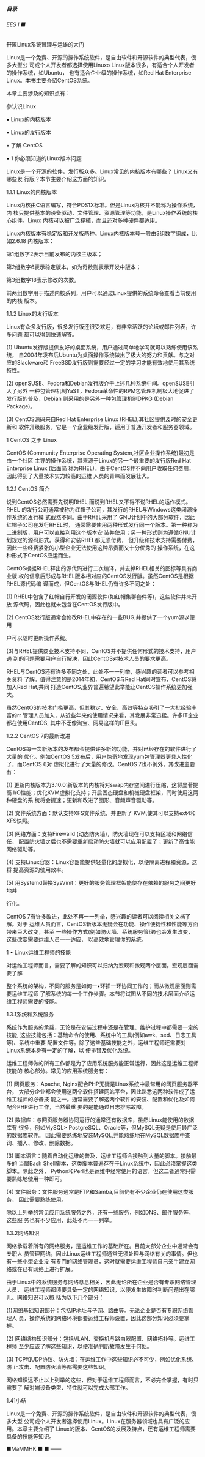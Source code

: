 ##### 目录

###### EES I ■

幵匿Linux系铳冒理与运雄的大门

Linux是一个免费、开源的操作系统软件，是自由软件和开源软件的典型代表，很多大型公 司或个人开发者都选择使用Linuxo Linux版本很多，有适合个人开发者的操作系统，如Ubuntu， 也有适合企业级的操作系统，如Red Hat Enterprise Linux。本书主要介绍CentOS系统。

本章主要涉及的知识点有：

參认识Linux

•    Linux的内核版本

•    Linux的发行版本

•    了解 CentOS

• 1 你必须知道的Linux版本问题

Linux是一个开源的软件，发行版众多。Linux常见的内核版本有哪些？ Linux又有哪些发 行版？本节主要介绍这方面的知识。

1.1.1 Linux的内核版本

Linux内核由C语言编写，符合POS1X标准。但是Linux内核并不能称为操作系统，内 核只提供基本的设备驱动、文件管理、资源管理等功能，是Linux操作系统的核心组件。Linux 内核可以被广泛移植，而且还对多种硬件都适用。

Linux内核版本有稳定版和开发版两种。Linux内核版本号一般由3组数字组成，比如2.6.18 内核版本：

第1组数字2表示目前发布的内核主版本；

第2组数字6表示稳定版本，如为奇数则表示开发中版本；

第3组数字18表示修改的次数。

前两组数字用于描述内核系列，用户可以通过Linux提供的系统命令查看当前使用的内核 版本。

1.1.2 Linux的发行版本

Linux有众多发行版，很多发行版还很受欢迎，有非常活跃的论坛或邮件列表，许多问题 都可以得到快速解答。

(1)    Ubuntu发行版提供友好的桌面系统，用户通过简单地学习就可以熟练使用该系统， 自2004年发布后Ubuntu为桌面操作系统做出了极大的努力和贡献。与之对应的Slackware和 FreeBSD发行版则需要经过一定的学习才能有效地使用其系统特性。

(2)    openSUSE、Fedora和Debian发行版介于上述几种系统中间。openSUSE引入了另外 一种包管理机制YaST，Fedora革命性的RPM包管理机制极大地促进了发行版的普及，Debian 则采用的是另外一种包管理机制DPKG (Debian Package)。

(3)    CentOS源码来自Red Hat Enterprise Linux (RHEL),其社区提供及时的安全更新和 软件升级服务，它是一个企业级发行版，适用于普通开发者和服务器领域。

1 CentOS 之于 Linux

CentOS (Community Enterprise Operating System,社区企业操作系统)最初是由一个社区 主导的操作系统，其来源于Linux的另一个最重要的发行版Red Hat Enterprise Linux (后面简 称为RHEL)。由于CentOS并不向用户收取任何费用，因此得到了大量技术实力较高的运维 人员的青睐而发展壮大。

1.2.1 CentOS 简介

说到CentOS必然需要先说明RHEL,而说到RHEL又不得不说RHEL的运作模式。RHEL 的发行公司通常被称为红帽子公司，其发行的RHEL与Windows这类闭源操作系统的发行模 式截然不同。由于RHEL采用了 GNU计划中的大部分软件，因此红帽子公司在发行RHEL时， 通常需要使用两种形式发行同一个版本。第一种称为二进制版，用户可以直接利用这个版本安 装并使用；另一种形式则为遵循GNU计划规定的源码形式。获得和安装RHEL都无须付费， 但升级和技术支持需要付费，因此一些经费紧张的小型企业无法使用这种昂贵而又十分优秀的 操作系统，在这种形式下CentOS应运而生。

CentOS根据RHEL释出的源代码进行二次编译，并去掉RHEL相关的图标等具有商业版 权的信息后形成与RHEL版本相对应的CentOS发行版。虽然CentOS是根据RHEL源代码编 译而成，但CentOS与RHEL仍有许多不同之处：

(1)    RHEL中包含了红帽自行开发的闭源软件(如红帽集群套件等)，这些软件并未开放 源代码，因此也就未包含在CentOS发行版中。

(2)    CentOS发行版通常会修改RHEL中存在的一些BUG,并提供了一个yum源以便用

户可以随时更新操作系统。

(3)与RHEL提供商业技术支持不同，CentOS并不提供任何形式的技术支持，用户遇 到的问题需要用户自行解决，因此CentOS对技术人员的要求更高。

RHEL与CentOS还有许多不同之处，此处不一一列举，感兴趣的读者可以参考相关资料 了解。值得注意的是2014年初，CentOS与Red Hat同时宣布，CentOS将加入Red Hat,共同 打造CentOS,业界普遍希望此举能让CentOS操作系统更加强大。

虽然CentOS的技术门槛更高，但其稳定、安全、高效等特点吸引了一大批经验丰富的rr 管理人员加入，从近些年来的使用情况来看，其发展非常迅猛。许多IT企业都在使用CentOS, 其中不乏像淘宝、网易这样的IT巨头。

1.2.2 CentOS 7的最新改进

CentOS每一次新版本的发布都会提供许多新的功能，并对已经存在的软件进行了大量的 优化。例如CentOS 5发布后，用户惊奇地发现yum包管理器更具人性化了，而CentOS 6对 虚拟化进行了大量的修改。CentOS 7也不例外，其改进主要有：

(1)    更新内核版本为3.10.0:新版本的内核将对swap内存空间进行压缩，这将显著提高 I/O性能；优化KVM虚拟化支持；开启固态硬盘和机械硬盘框架，同时使用这两种硬盘的系 统将会提速；更新和改进了图形、音频声音驱动等。

(2)    文件系统方面：默认支持XFS文件系统，并更新了 KVM,使其可以支持ext4和 XFS快照。

(3)    网络方面：支持Firewalld (动态防火墙)，防火墙现在可以支持区域和网络信任， 配置防火墙之后也不需要重新启动防火墙就可以应用配置了；更新了高性能网络驱动等。

(4)    支持Linux容器：Linux容器能提供轻量化的虚拟化，以便隔离进程和资源，这将 提高资源的使用效率。

(5)    用Systemd替换SysVinit：更好的服务管理框架能使存在依赖的服务之间更好地并

行化。

CentOS 7有许多改进，此处不再一一列举，感兴趣的读者可以阅读相关文档了解。对于 运维人员而言，CentOS新版本无疑会在功能、操作便捷性和性能等方面带来巨大改变，甚至 一些操作方式(例如防火墙、系统服务管理)也会发生改变，这些改变需要运维人员一一适应， 以高效地管理你的系统。

1 • Linux运维工程师的技能

对运维工程师而言，需要了解的知识可以归纳为宏观和微观两个层面。宏观层面需要了解

整个系统的架构，不同的服务是如何一•环扣一环协同工作的；而从微观层面则需要运维工程师 了解系统的每一个工作步骤。本节将试图从不同的技术层面介绍运维工程师需要的技能。

1.3.1系统和系统服务

系统作为服务的承载，无论是在安装过程中还是在管理、维护过程中都需要一定的技能, 这些技能包括：基础命令的使用、系统中的工具(例如awk、sed、日志工具等)、系统中重要 配置文件等。除了这些基础技能之外，运维工程师还需要对Linux系统本身有一定的了解，以 便排错及优化系统。

运维工程师做的所有工作都是为了应用系统服务能正常运行，因此这是运维工程师技能的 核心部分。常见的应用系统服务有：

(1)    网页服务：Apache, Nginx配合PHP无疑是Linux系统中最常用的网页服务器平台， 大部分企业都会使用这两个软件搭建网站平台，因此熟悉这两种软件成了运维工程师的必备技 能之一。通常需要了解这两个软件的安装、配置和优化及如何配合PHP进行工作，当然最重 要的是能通过日志排除故障。

(2)    数据库：与网页服务器协同运行的通常还有数据库，虽然Linux能使用的数据库有 很多，例如MySQL> PostgreSQL、Oracle等，但MySQL无疑是使用最广泛的数据库软件。 因此需要熟练地安装MySQL,并能熟练地在MySQL数据库中查询、插入、修改、删除数据。

(3)    脚本语言：随着自动化运维的普及，运维工程师会接触到大量的脚本。接触最多的 当属Bash Shell脚本，这类脚本普遍存在于Linux系统中，因此必须掌握这类脚本。除此之外， Python和Perl也是运维中经常使用的语言，但这二者通常只需要熟练地使用一种即可。

(4)    文件服务：文件服务通常是FTP和Samba,目前仍有不少企业仍在使用这类服务， 因此需要熟练使用。

除以上列举的常见应用系统服务之外，还有一些服务，例如DNS、邮件服务等，这些服 务也有不少应用，此处不再一一列举。

1.3.2网络知识

网络承载着所有的网络服务，是运维工作的基础所在。目前大部分企业中通常会有专职人 员管理网络，因此Linux运维工程师通常无须处理与网络有关的事情。但也有一些小型企业没 有专门的网络管理员，这时就需要运维工程师自己亲手建立网络或在已有网络上进行扩展。

由于Linux中的系统服务与网络息息相关，因此无论所在企业是否有专职网络管理人员， 运维工程师都须要具备一定的网络知识，以便发生故障时判断问题出在哪儿。网络知识可以概 括为以下几个部分：

(1)网络基础知识部分：包括IP地址与子网、路由等。无论企业是否有专职网络管理人 员，操作系统的网络环境都要运维工程师设置，因此这部分知识必须要掌握。

(2)    网络结构知识部分：包括VLAN、交换机与路由器配置、网络拓扑等。运维工程师 至少应该了解这些知识，以便准确判断故障发生于何处。

(3)    TCP和UDP协议、防火墙：在运维工作中这些知识必不可少，例如优化系统、防 止攻击、配置防火墙等都需要这些知识。

网络知识远不止以上列举的这些，但对于运维工程师而言，不必完全掌握，有时只需要了 解对端设备类型、特性就可以完成大部工作。

1.41小结

Linux是一个免费、开源的操作系统软件，是自由软件和开源软件的典型代表，很多大型 公司或个人开发者选择使用Linux。Linux在服务器领域也具有广泛的应用。本章主要介绍了 Linux的版本、CentOS的发展及特点，还有运维工程师需要具备的技能等知识。

■MaMMHK    ■    ■    ——
